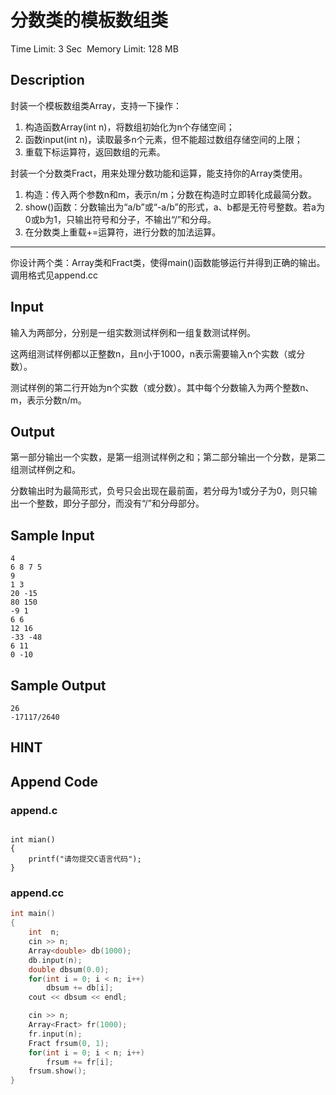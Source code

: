 # 分数类的模板数组类
Time Limit: 3 Sec  Memory Limit: 128 MB


## Description
封装一个模板数组类Array，支持一下操作：
1. 构造函数Array(int n)，将数组初始化为n个存储空间；
2. 函数input(int n)，读取最多n个元素，但不能超过数组存储空间的上限；
3. 重载下标运算符，返回数组的元素。

封装一个分数类Fract，用来处理分数功能和运算，能支持你的Array类使用。
1. 构造：传入两个参数n和m，表示n/m；分数在构造时立即转化成最简分数。
2. show()函数：分数输出为“a/b”或“-a/b”的形式，a、b都是无符号整数。若a为0或b为1，只输出符号和分子，不输出“/”和分母。
3. 在分数类上重载+=运算符，进行分数的加法运算。

-----------------------------------------------------------------------------

你设计两个类：Array类和Fract类，使得main()函数能够运行并得到正确的输出。调用格式见append.cc



## Input
输入为两部分，分别是一组实数测试样例和一组复数测试样例。

这两组测试样例都以正整数n，且n小于1000，n表示需要输入n个实数（或分数）。

测试样例的第二行开始为n个实数（或分数）。其中每个分数输入为两个整数n、m，表示分数n/m。



## Output
第一部分输出一个实数，是第一组测试样例之和；第二部分输出一个分数，是第二组测试样例之和。

分数输出时为最简形式，负号只会出现在最前面，若分母为1或分子为0，则只输出一个整数，即分子部分，而没有“/”和分母部分。


## Sample Input
```
4
6 8 7 5
9
1 3
20 -15
80 150
-9 1
6 6
12 16
-33 -48
6 11
0 -10
```
## Sample Output
```
26
-17117/2640

```

## HINT


## Append Code
### append.c
```c#include <stdio.h>
   
int mian()
{
    printf("请勿提交C语言代码");
}
```
### append.cc
```cpp
int main()
{
    int  n;
    cin >> n;
    Array<double> db(1000);
    db.input(n);
    double dbsum(0.0);
    for(int i = 0; i < n; i++)
        dbsum += db[i];
    cout << dbsum << endl;

    cin >> n;
    Array<Fract> fr(1000);
    fr.input(n);
    Fract frsum(0, 1);
    for(int i = 0; i < n; i++)
        frsum += fr[i];
    frsum.show();
}

```
